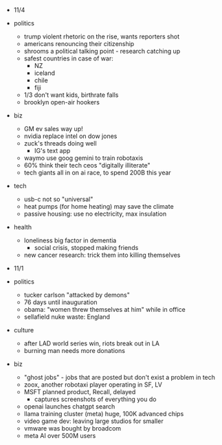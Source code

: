 - 11/4
- politics
  - trump violent rhetoric on the rise, wants reporters shot
  - americans renouncing their citizenship
  - shrooms a political talking point - research catching up
  - safest countries in case of war:
    - NZ
    - iceland
    - chile
    - fiji
  - 1/3 don't want kids, birthrate falls
  - brooklyn open-air hookers
- biz
  - GM ev sales way up!
  - nvidia replace intel on dow jones
  - zuck's threads doing well
    - IG's text app
  - waymo use goog gemini to train robotaxis
  - 60% think their tech ceos "digitally illiterate"
  - tech giants all in on ai race, to spend 200B this year
- tech
  - usb-c not so "universal"
  - heat pumps (for home heating) may save the climate
  - passive housing: use no electricity, max insulation
- health
  - loneliness big factor in dementia
    - social crisis, stopped making friends
  - new cancer research: trick them into killing themselves

- 11/1
- politics
  - tucker carlson "attacked by demons"
  - 76 days until inauguration
  - obama: "women threw themselves at him" while in office
  - sellafield nuke waste: England
- culture
  - after LAD world series win, riots break out in LA
  - burning man needs more donations
- biz
  - "ghost jobs" - jobs that are posted but don't exist a problem in tech
  - zoox, another robotaxi player operating in SF, LV
  - MSFT planned product, Recall, delayed
    - captures screenshots of everything you do
  - openai launches chatgpt search
  - llama training cluster (meta) huge, 100K advanced chips
  - video game dev: leaving large studios for smaller
  - vmware was bought by broadcom
  - meta AI over 500M users